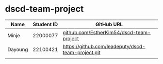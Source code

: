 # dscd-team-project

| Name    | Student ID | GitHub URL |
|---------|------------|------------|
| Minje | 22000077 | [github.com/EstherKim54/dscd-team-project](https://github.com/EstherKim54/dscd-team-project.git) |
| Dayoung | 22100421   | https://github.com/leadeputy/dscd-team-project.git |
|         |            |            |

